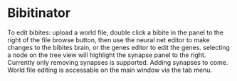 # Bibitinator
To edit bibites: upload a world file, double click a bibite in the panel to the right of the file browse button, 
then use the neural net editor to make changes to the bibites brain, or the genes editor to edit the genes.
selecting a node on the tree view will highlight the synapse panel to the right.
Currently only removing synapses is supported. Adding synapses to come.
World file editing is accessable on the main window via the tab menu.
